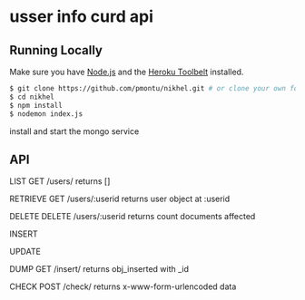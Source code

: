 # usser info curd api

## Running Locally

Make sure you have [Node.js](http://nodejs.org/) and the [Heroku Toolbelt](https://toolbelt.heroku.com/) installed.

```sh
$ git clone https://github.com/pmontu/nikhel.git # or clone your own fork
$ cd nikhel
$ npm install
$ nodemon index.js
```

install and start the mongo service

## API

LIST
GET /users/
returns []

RETRIEVE
GET /users/:userid
returns user object at :userid

DELETE
DELETE /users/:userid
returns count documents affected

INSERT

UPDATE

DUMP
GET /insert/
returns obj_inserted with _id

CHECK
POST /check/
returns x-www-form-urlencoded data
